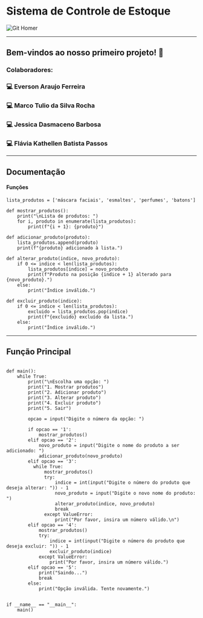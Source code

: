 # Sistema de Controle de Estoque

![Git Homer](https://tenor.com/pt-BR/view/cat-computer-typing-fast-gif-5368357)

-----------------------

## Bem-vindos ao nosso primeiro projeto! 🤩

### Colaboradores:
### 💻 Everson Araujo Ferreira
### 💻 Marco Tulio da Silva Rocha
### 💻 Jessica Dasmaceno Barbosa
### 💻 Flávia Kathellen Batista Passos

-------------------------
## Documentação
#### Funções
```CMD=
lista_produtos = ['máscara faciais', 'esmaltes', 'perfumes', 'batons']

def mostrar_produtos():
    print("\nLista de produtos: ")
    for i, produto in enumerate(lista_produtos):
        print(f"{i + 1}: {produto}")

def adicionar_produto(produto):
    lista_produtos.append(produto)
    print(f"{produto} adicionado à lista.")

def alterar_produto(indice, novo_produto):
    if 0 <= indice < len(lista_produtos):
        lista_produtos[indice] = novo_produto
        print(f"Produto na posição {indice + 1} alterado para {novo_produto}.")
    else:
        print("Índice inválido.")

def excluir_produto(indice):
    if 0 <= indice < len(lista_produtos):
        excluido = lista_produtos.pop(indice)
        print(f"{excluido} excluído da lista.")
    else:
        print("Índice inválido.")
```
----------------------
## Função Principal

```CMD=

def main():
    while True:
        print("\nEscolha uma opção: ")
        print("1. Mostrar produtos")
        print("2. Adicionar produto")
        print("3. Alterar produto")
        print("4. Excluir produto")
        print("5. Sair")

        opcao = input("Digite o número da opção: ")

        if opcao == '1':
            mostrar_produtos()
        elif opcao == '2':
            novo_produto = input("Digite o nome do produto a ser adicionado: ")
            adicionar_produto(novo_produto)
        elif opcao == '3':
          while True:
              mostrar_produtos()
              try:
                  indice = int(input("Digite o número do produto que deseja alterar: ")) - 1
                  novo_produto = input("Digite o novo nome do produto: ")
                  alterar_produto(indice, novo_produto)
                  break
              except ValueError:
                  print("Por favor, insira um número válido.\n")
        elif opcao == '4':
            mostrar_produtos()
            try:
                indice = int(input("Digite o número do produto que deseja excluir: ")) - 1
                excluir_produto(indice)
            except ValueError:
                print("Por favor, insira um número válido.")
        elif opcao == '5':
            print("Saindo...")
            break
        else:
            print("Opção inválida. Tente novamente.")


if __name__ == "__main__":
    main()
````


